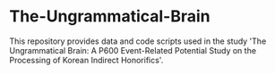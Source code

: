 # The-Ungrammatical-Brain
This repository provides data and code scripts used in the study 'The Ungrammatical Brain: A P600 Event-Related Potential Study on the Processing of Korean Indirect Honorifics'.
